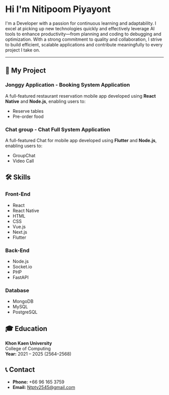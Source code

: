 
# Hi I'm Nitipoom Piyayont


I'm a Developer with a passion for continuous learning and adaptability. I excel at picking up new technologies quickly and effectively leverage AI tools to enhance productivity—from planning and coding to debugging and optimization. With a strong commitment to quality and collaboration, I strive to build efficient, scalable applications and contribute meaningfully to every project I take on.

---

## 📱 My Project

### Jonggy Application - Booking System Application

A full-featured restaurant reservation mobile app developed using **React Native** and **Node.js**, enabling users to:

- Reserve tables
- Pre-order food

### Chat group - Chat Full System Application

A full-featured Chat for mobile app developed using **Flutter** and **Node.js**, enabling users to:

- GroupChat
- Video Call

## 🛠️ Skills

### Front-End
- React
- React Native
- HTML
- CSS
- Vue.js
- Next.js
- Flutter

### Back-End
- Node.js
- Socket.io
- PHP
- FastAPI

### Database
- MongoDB
- MySQL
- PostgreSQL


## 🎓 Education

**Khon Kaen University**  
College of Computing  
**Year:** 2021 – 2025 (2564–2568)



## 📞 Contact

- **Phone:** +66 96 165 3759  
- **Email:** Ntptv2545@gmail.com 

